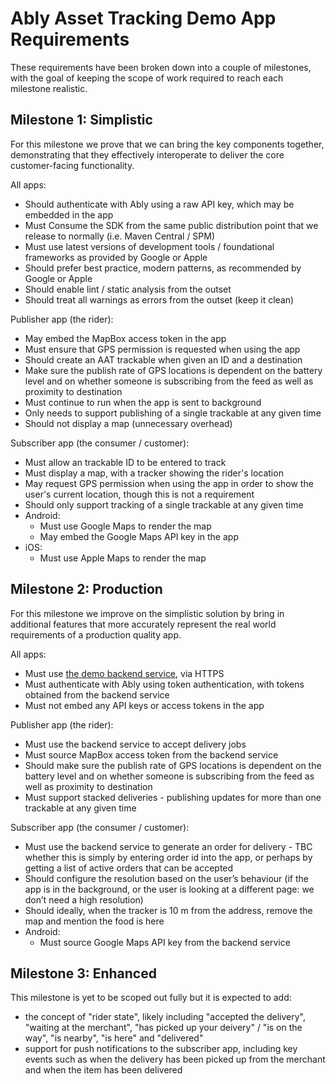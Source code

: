 # Ably Asset Tracking Demo App Requirements

These requirements have been broken down into a couple of milestones, with the goal of keeping the scope of work required to reach each milestone realistic.

## Milestone 1: Simplistic

For this milestone we prove that we can bring the key components together, demonstrating that they effectively interoperate to deliver the core customer-facing functionality.

All apps:

- Should authenticate with Ably using a raw API key, which may be embedded in the app
- Must Consume the SDK from the same public distribution point that we release to normally (i.e. Maven Central / SPM)
- Must use latest versions of development tools / foundational frameworks as provided by Google or Apple
- Should prefer best practice, modern patterns, as recommended by Google or Apple
- Should enable lint / static analysis from the outset
- Should treat all warnings as errors from the outset (keep it clean)

Publisher app (the rider):

- May embed the MapBox access token in the app
- Must ensure that GPS permission is requested when using the app
- Should create an AAT trackable when given an ID and a destination
- Make sure the publish rate of GPS locations is dependent on the battery level and on whether someone is subscribing from the feed as well as proximity to destination
- Must continue to run when the app is sent to background
- Only needs to support publishing of a single trackable at any given time
- Should not display a map (unnecessary overhead)

Subscriber app (the consumer / customer):

- Must allow an trackable ID to be entered to track
- Must display a map, with a tracker showing the rider's location
- May request GPS permission when using the app in order to show the user's current location, though this is not a requirement
- Should only support tracking of a single trackable at any given time
- Android:
  - Must use Google Maps to render the map
  - May embed the Google Maps API key in the app
- iOS:
  - Must use Apple Maps to render the map

## Milestone 2: Production

For this milestone we improve on the simplistic solution by bring in additional features that more accurately represent the real world requirements of a production quality app.

All apps:

- Must use [the demo backend service](https://github.com/ably/asset-tracking-backend-demo), via HTTPS
- Must authenticate with Ably using token authentication, with tokens obtained from the backend service
- Must not embed any API keys or access tokens in the app

Publisher app (the rider):

- Must use the backend service to accept delivery jobs
- Must source MapBox access token from the backend service
- Should make sure the publish rate of GPS locations is dependent on the battery level and on whether someone is subscribing from the feed as well as proximity to destination
- Must support stacked deliveries - publishing updates for more than one trackable at any given time

Subscriber app (the consumer / customer):

- Must use the backend service to generate an order for delivery - TBC whether this is simply by entering order id into the app, or perhaps by getting a list of active orders that can be accepted
- Should configure the resolution based on the user’s behaviour (if the app is in the background, or the user is looking at a different page: we don’t need a high resolution)
- Should ideally, when the tracker is 10 m from the address, remove the map and mention the food is here
- Android:
  - Must source Google Maps API key from the backend service

## Milestone 3: Enhanced

This milestone is yet to be scoped out fully but it is expected to add:

- the concept of "rider state", likely including "accepted the delivery", "waiting at the merchant", "has picked up your deivery" / "is on the way", "is nearby", "is here" and "delivered"
- support for push notifications to the subscriber app, including key events such as when the delivery has been picked up from the merchant and when the item has been delivered

